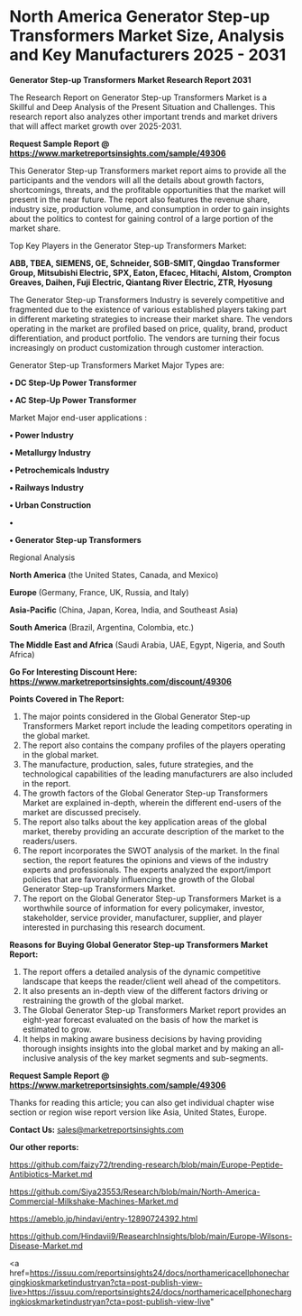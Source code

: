 # North America Generator Step-up Transformers Market Size, Analysis and Key Manufacturers 2025 - 2031

<strong>Generator Step-up Transformers Market Research Report 2031</strong>

The Research Report on Generator Step-up Transformers Market is a Skillful and Deep Analysis of the Present Situation and Challenges. This research report also analyzes other important trends and market drivers that will affect market growth over 2025-2031.

<strong>Request Sample Report @ <a href=https://www.marketreportsinsights.com/sample/49306>https://www.marketreportsinsights.com/sample/49306</a></strong>

This Generator Step-up Transformers market report aims to provide all the participants and the vendors will all the details about growth factors, shortcomings, threats, and the profitable opportunities that the market will present in the near future. The report also features the revenue share, industry size, production volume, and consumption in order to gain insights about the politics to contest for gaining control of a large portion of the market share.

Top Key Players in the Generator Step-up Transformers Market:

<strong>ABB, TBEA, SIEMENS, GE, Schneider, SGB-SMIT, Qingdao Transformer Group, Mitsubishi Electric, SPX, Eaton, Efacec, Hitachi, Alstom, Crompton Greaves, Daihen, Fuji Electric, Qiantang River Electric, ZTR, Hyosung</strong>

The Generator Step-up Transformers Industry is severely competitive and fragmented due to the existence of various established players taking part in different marketing strategies to increase their market share. The vendors operating in the market are profiled based on price, quality, brand, product differentiation, and product portfolio. The vendors are turning their focus increasingly on product customization through customer interaction.

Generator Step-up Transformers Market Major Types are:

<strong>•  DC Step-Up Power Transformer

•  AC Step-Up Power Transformer</strong>

Market Major end-user applications :

<strong>•  Power Industry

•  Metallurgy Industry

•  Petrochemicals Industry

•  Railways Industry

•  Urban Construction

•  

•  Generator Step-up Transformers</strong>

Regional Analysis

</u><strong><b>North America</b></strong> (the United States, Canada, and Mexico)

<strong><b>Europe </b></strong>(Germany, France, UK, Russia, and Italy)

<strong><b>Asia-Pacific</b></strong> (China, Japan, Korea, India, and Southeast Asia)

<strong><b>South America</b></strong> (Brazil, Argentina, Colombia, etc.)

<strong><b>The Middle East and Africa</b></strong> (Saudi Arabia, UAE, Egypt, Nigeria, and South Africa)

<strong>Go For Interesting Discount Here: <a href=https://www.marketreportsinsights.com/discount/49306>https://www.marketreportsinsights.com/discount/49306</a></strong>

<strong>Points Covered in The Report:</strong>
<ol>
  <li>The major points considered in the Global Generator Step-up Transformers Market report include the leading competitors operating in the global market.</li>
  <li>The report also contains the company profiles of the players operating in the global market.</li>
  <li>The manufacture, production, sales, future strategies, and the technological capabilities of the leading manufacturers are also included in the report.</li>
  <li>The growth factors of the Global Generator Step-up Transformers Market are explained in-depth, wherein the different end-users of the market are discussed precisely.</li>
  <li>The report also talks about the key application areas of the global market, thereby providing an accurate description of the market to the readers/users.</li>
  <li>The report incorporates the SWOT analysis of the market. In the final section, the report features the opinions and views of the industry experts and professionals. The experts analyzed the export/import policies that are favorably influencing the growth of the Global Generator Step-up Transformers Market.</li>
  <li>The report on the Global Generator Step-up Transformers Market is a worthwhile source of information for every policymaker, investor, stakeholder, service provider, manufacturer, supplier, and player interested in purchasing this research document.</li>
</ol>
<strong>Reasons for Buying Global Generator Step-up Transformers Market Report:</strong>

<ol>
  <li>The report offers a detailed analysis of the dynamic competitive landscape that keeps the reader/client well ahead of the competitors.</li>
  <li>It also presents an in-depth view of the different factors driving or restraining the growth of the global market.</li>
  <li>The Global Generator Step-up Transformers Market report provides an eight-year forecast evaluated on the basis of how the market is estimated to grow.</li>
  <li>It helps in making aware business decisions by having providing thorough insights insights into the global market and by making an all-inclusive analysis of the key market segments and sub-segments.</li>
</ol>
<strong>Request Sample Report @ <a href=https://www.marketreportsinsights.com/sample/49306>https://www.marketreportsinsights.com/sample/49306</a></strong>


Thanks for reading this article; you can also get individual chapter wise section or region wise report version like Asia, United States, Europe.

<strong>Contact Us:</strong>
sales@marketreportsinsights.com

<strong>Our other reports:</strong>

<a href=https://github.com/faizy72/trending-research/blob/main/Europe-Peptide-Antibiotics-Market.md>https://github.com/faizy72/trending-research/blob/main/Europe-Peptide-Antibiotics-Market.md</a>

<a href=https://github.com/Siya23553/Research/blob/main/North-America-Commercial-Milkshake-Machines-Market.md>https://github.com/Siya23553/Research/blob/main/North-America-Commercial-Milkshake-Machines-Market.md</a>

<a href=https://ameblo.jp/hindavi/entry-12890724392.html>https://ameblo.jp/hindavi/entry-12890724392.html</a>

<a href=https://github.com/Hindavii9/ReasearchInsights/blob/main/Europe-Wilsons-Disease-Market.md>https://github.com/Hindavii9/ReasearchInsights/blob/main/Europe-Wilsons-Disease-Market.md</a>

<a href=https://issuu.com/reportsinsights24/docs/northamericacellphonechargingkioskmarketindustryan?cta=post-publish-view-live>https://issuu.com/reportsinsights24/docs/northamericacellphonechargingkioskmarketindustryan?cta=post-publish-view-live</a>"
